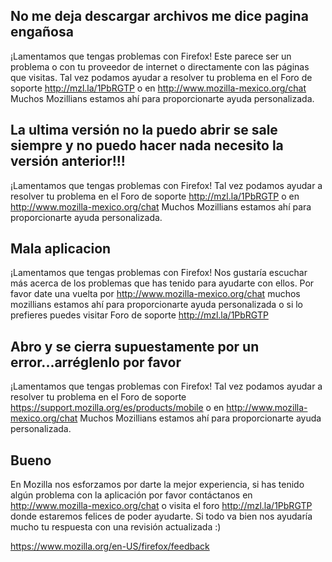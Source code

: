 ## No me deja descargar archivos me dice pagina engañosa

¡Lamentamos que tengas problemas con Firefox! Este parece ser un problema o con tu proveedor de internet o directamente con las páginas que visitas. Tal vez podamos ayudar a resolver tu problema en el Foro de soporte http://mzl.la/1PbRGTP o en http://www.mozilla-mexico.org/chat Muchos Mozillians estamos ahí para proporcionarte ayuda personalizada.

## La ultima versión no la puedo abrir se sale siempre y no puedo hacer nada necesito la versión anterior!!!

¡Lamentamos que tengas problemas con Firefox! Tal vez podamos ayudar a resolver tu problema en el Foro de soporte http://mzl.la/1PbRGTP o en http://www.mozilla-mexico.org/chat Muchos Mozillians estamos ahí para proporcionarte ayuda personalizada.

## Mala aplicacion

¡Lamentamos que tengas problemas con Firefox! Nos gustaría escuchar más acerca de los problemas que has tenido para ayudarte con ellos. Por favor date una vuelta por http://www.mozilla-mexico.org/chat muchos mozillians estamos ahí para proporcionarte ayuda personalizada o si lo prefieres puedes visitar Foro de soporte http://mzl.la/1PbRGTP

## Abro y se cierra supuestamente por un error...arréglenlo por favor

¡Lamentamos que tengas problemas con Firefox! Tal vez podamos ayudar a resolver tu problema en el Foro de soporte https://support.mozilla.org/es/products/mobile o en http://www.mozilla-mexico.org/chat Muchos Mozillians estamos ahí para proporcionarte ayuda personalizada.

## Bueno

En Mozilla nos esforzamos por darte la mejor experiencia, si has tenido algún problema con la aplicación por favor contáctanos en http://www.mozilla-mexico.org/chat o visita el foro http://mzl.la/1PbRGTP donde estaremos felices de poder ayudarte. Si todo va bien nos ayudaría mucho tu respuesta con una revisión actualizada :)


https://www.mozilla.org/en-US/firefox/feedback
